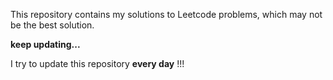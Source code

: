 This repository contains my solutions to Leetcode problems, which may not be the best solution.

**keep updating...**

I try to update this repository **every day** !!!


